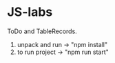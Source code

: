 # JS-labs
ToDo and TableRecords.
1) unpack and run -> "npm install"
2) to run project -> "npm run start"
